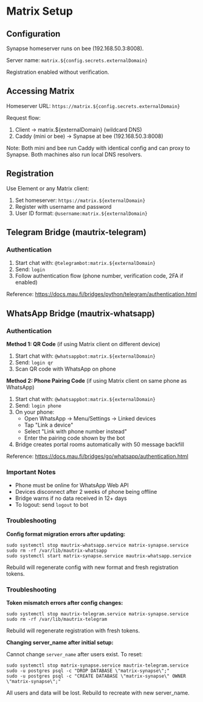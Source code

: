 # Matrix Setup

## Configuration

Synapse homeserver runs on bee (192.168.50.3:8008).

Server name: `matrix.${config.secrets.externalDomain}`

Registration enabled without verification.

## Accessing Matrix

Homeserver URL: `https://matrix.${config.secrets.externalDomain}`

Request flow:
1. Client → matrix.${externalDomain} (wildcard DNS)
2. Caddy (mini or bee) → Synapse at bee (192.168.50.3:8008)

Note: Both mini and bee run Caddy with identical config and can proxy to Synapse.
Both machines also run local DNS resolvers.

## Registration

Use Element or any Matrix client:
1. Set homeserver: `https://matrix.${externalDomain}`
2. Register with username and password
3. User ID format: `@username:matrix.${externalDomain}`

## Telegram Bridge (mautrix-telegram)

### Authentication

1. Start chat with: `@telegrambot:matrix.${externalDomain}`
2. Send: `login`
3. Follow authentication flow (phone number, verification code, 2FA if enabled)

Reference: https://docs.mau.fi/bridges/python/telegram/authentication.html

## WhatsApp Bridge (mautrix-whatsapp)

### Authentication

**Method 1: QR Code** (if using Matrix client on different device)
1. Start chat with: `@whatsappbot:matrix.${externalDomain}`
2. Send: `login qr`
3. Scan QR code with WhatsApp on phone

**Method 2: Phone Pairing Code** (if using Matrix client on same phone as WhatsApp)
1. Start chat with: `@whatsappbot:matrix.${externalDomain}`
2. Send: `login phone`
3. On your phone:
   - Open WhatsApp → Menu/Settings → Linked devices
   - Tap "Link a device"
   - Select "Link with phone number instead"
   - Enter the pairing code shown by the bot
4. Bridge creates portal rooms automatically with 50 message backfill

Reference: https://docs.mau.fi/bridges/go/whatsapp/authentication.html

### Important Notes

- Phone must be online for WhatsApp Web API
- Devices disconnect after 2 weeks of phone being offline
- Bridge warns if no data received in 12+ days
- To logout: send `logout` to bot

### Troubleshooting

**Config format migration errors after updating:**

```console
sudo systemctl stop mautrix-whatsapp.service matrix-synapse.service
sudo rm -rf /var/lib/mautrix-whatsapp
sudo systemctl start matrix-synapse.service mautrix-whatsapp.service
```

Rebuild will regenerate config with new format and fresh registration tokens.

### Troubleshooting

**Token mismatch errors after config changes:**

```console
sudo systemctl stop mautrix-telegram.service matrix-synapse.service
sudo rm -rf /var/lib/mautrix-telegram
```

Rebuild will regenerate registration with fresh tokens.

**Changing server_name after initial setup:**

Cannot change `server_name` after users exist. To reset:

```console
sudo systemctl stop matrix-synapse.service mautrix-telegram.service
sudo -u postgres psql -c "DROP DATABASE \"matrix-synapse\";"
sudo -u postgres psql -c "CREATE DATABASE \"matrix-synapse\" OWNER \"matrix-synapse\";"
```

All users and data will be lost. Rebuild to recreate with new server_name.
